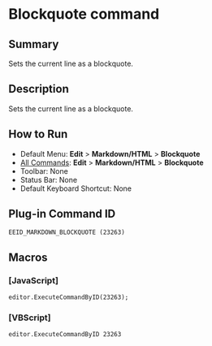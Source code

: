 # Blockquote command

## Summary

Sets the current line as a blockquote.

## Description

Sets the current line as a blockquote.

## How to Run

- Default Menu: **Edit** \> **Markdown/HTML** \> **Blockquote**
- [All Commands](../tools/all_commands): **Edit** \> **Markdown/HTML** \> **Blockquote**
- Toolbar: None
- Status Bar: None
- Default Keyboard Shortcut: None

## Plug-in Command ID

```
EEID_MARKDOWN_BLOCKQUOTE (23263)```

## Macros

### \[JavaScript\]

```
editor.ExecuteCommandByID(23263);
```

### \[VBScript\]

```
editor.ExecuteCommandByID 23263
```
